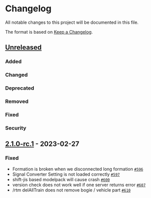 # Changelog

<!--
For testing, this is substituted from fixRTM's changelog.
-->

All notable changes to this project will be documented in this file.

The format is based on [Keep a Changelog].

[Keep a Changelog]: https://keepachangelog.com/en/1.0.0/

## [Unreleased]
### Added

### Changed

### Deprecated

### Removed

### Fixed

### Security

## [2.1.0-rc.1] - 2023-02-27
### Fixed
- Formation is broken when we disconnected long formation [`#596`](https://github.com/anatawa12/sh-actions/pull/596)
- Signal Converter Setting is not loaded correctly [`#597`](https://github.com/anatawa12/sh-actions/pull/597)
- shift-jis based modelpack will cause crash [`#600`](https://github.com/anatawa12/sh-actions/pull/600)
- version check does not work well if one server returns error [`#607`](https://github.com/anatawa12/sh-actions/pull/607)
- /rtm delAllTrain does not remove bogie / vehicle part [`#610`](https://github.com/anatawa12/sh-actions/pull/610)

[Unreleased]: https://github.com/anatawa12/sh-actions/compare/2.1.0-rc.1...HEAD
[2.1.0-rc.1]: https://github.com/anatawa12/sh-actions/releases/tag/2.1.0-rc.1

